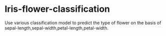 # Iris-flower-classification


Use various classification model to predict the type of flower on the basis of sepal-length,sepal-width,petal-length,petal-width.
